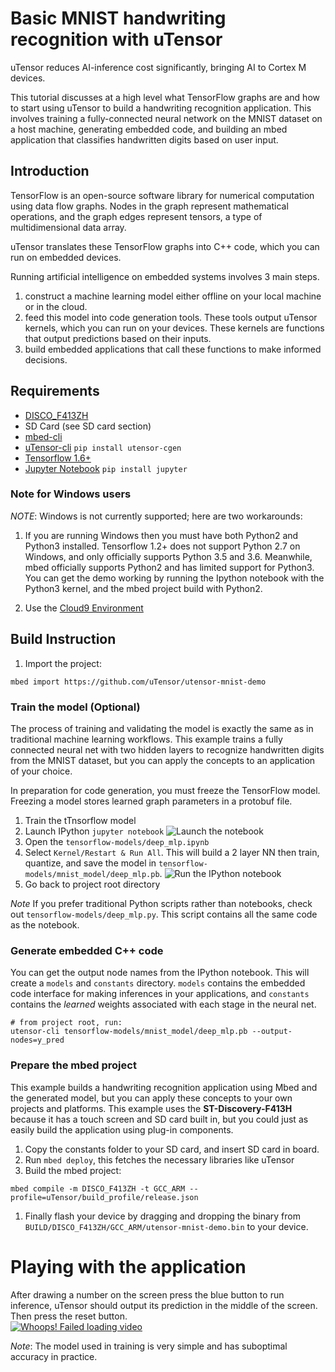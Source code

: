 # Basic MNIST handwriting recognition with uTensor
uTensor reduces AI-inference cost significantly, bringing AI to Cortex M devices.

This tutorial discusses at a high level what TensorFlow graphs are and how to start using uTensor to build a handwriting recognition application. This involves training a fully-connected neural network on the MNIST dataset on a host machine, generating embedded code, and building an mbed application that classifies handwritten digits based on user input.

## Introduction
TensorFlow is an open-source software library for numerical computation using data flow graphs. Nodes in the graph represent mathematical operations, and the graph edges represent tensors, a type of multidimensional data array. 

uTensor translates these TensorFlow graphs into C++ code, which you can run on embedded devices.

Running artificial intelligence on embedded systems involves 3 main steps.

1. construct a machine learning model either offline on your local machine or in the cloud.
1. feed this model into code generation tools. These tools output uTensor kernels, which you can run on your devices. These kernels are functions that output predictions based on their inputs.
1. build embedded applications that call these functions to make informed decisions.

## Requirements
- [DISCO_F413ZH](https://os.mbed.com/platforms/ST-Discovery-F413H/)
- SD Card (see SD card section)
- [mbed-cli](https://os.mbed.com/docs/v5.7/tools/installation-and-setup.html)
- [uTensor-cli](https://github.com/uTensor/utensor_cgen) `pip install utensor-cgen`
- [Tensorflow 1.6+](https://www.tensorflow.org/install)
- [Jupyter Notebook](http://jupyter.org/) `pip install jupyter`

### Note for Windows users
*NOTE*: Windows is not currently supported; here are two workarounds:


1. If you are running Windows then you must have both Python2 and Python3 installed. Tensorflow 1.2+ does not support Python 2.7 on Windows, and only officially supports Python 3.5 and 3.6. Meanwhile, mbed officially supports Python2 and has limited support for Python3. You can get the demo working by running the Ipython notebook with the Python3 kernel, and the mbed project build with Python2.

1. Use the [Cloud9 Environment](https://github.com/uTensor/cloud9-installer)

## Build Instruction
1. Import the project:
```
mbed import https://github.com/uTensor/utensor-mnist-demo
```

### Train the model (Optional)
The process of training and validating the model is exactly the same as in traditional machine learning workflows. This example trains a fully connected neural net with two hidden layers to recognize handwritten digits from the MNIST dataset, but you can apply the concepts to an application of your choice.

In preparation for code generation, you must freeze the TensorFlow model. Freezing a model stores learned graph parameters in a protobuf file.


1. Train the tTnsorflow model
  1. Launch IPython `jupyter notebook` ![Launch the notebook](https://github.com/uTensor/utensor-mnist-demo/blob/master/docs/images/jupyter.png)
  1. Open the `tensorflow-models/deep_mlp.ipynb`
  1. Select `Kernel/Restart & Run All`. This will build a 2 layer NN then train, quantize, and save the model in `tensorflow-models/mnist_model/deep_mlp.pb`.
  ![Run the IPython notebook](https://github.com/uTensor/utensor-mnist-demo/blob/master/docs/images/kernel.png)
  1. Go back to project root directory

*Note* If you prefer traditional Python scripts rather than notebooks, check out `tensorflow-models/deep_mlp.py`. This script contains all the same code as the notebook.

### Generate embedded C++ code

You can get the output node names from the IPython notebook. This will create a `models` and `constants` directory. `models` contains the embedded code interface for making inferences in your applications, and `constants` contains the *learned* weights associated with each stage in the neural net.

```
# from project root, run:
utensor-cli tensorflow-models/mnist_model/deep_mlp.pb --output-nodes=y_pred
```
### Prepare the mbed project
This example builds a handwriting recognition application using Mbed and the generated model, but you can apply these concepts to your own projects and platforms. This example uses the **ST-Discovery-F413H** because it has a touch screen and SD card built in, but you could just as easily build the application using plug-in components.

1. Copy the constants folder to your SD card, and insert SD card in board.
1. Run `mbed deploy`, this fetches the necessary libraries like uTensor
1. Build the mbed project:
  ```
  mbed compile -m DISCO_F413ZH -t GCC_ARM --profile=uTensor/build_profile/release.json
  ```

1. Finally flash your device by dragging and dropping the binary from `BUILD/DISCO_F413ZH/GCC_ARM/utensor-mnist-demo.bin` to your device.

# Playing with the application
After drawing a number on the screen press the blue button to run inference, uTensor should output its prediction in the middle of the screen. Then press the reset button.  
[![Whoops! Failed loading video](https://img.youtube.com/vi/FhbCAd0sO1c/0.jpg)](https://www.youtube.com/watch?v=FhbCAd0sO1c)

*Note*: The model used in training is very simple and has suboptimal accuracy in practice. 
